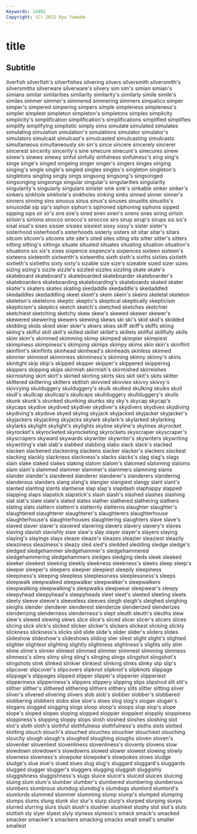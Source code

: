 ```yaml
---
Keywords: 14892
Copyright: (C) 2022 Ryu Yamada
---
```



# title

## Subtitle
ilverfish silverfish's
silverfishes silvering silvers silversmith silversmith's silversmiths silverware silverware's silvery sim
sim's simian simian's simians similar similarities similarity similarity's similarly simile
simile's similes simmer simmer's simmered simmering simmers simpatico simper simper's
simpered simpering simpers simple simpleness simpleness's simpler simplest simpleton simpleton's
simpletons simplex simplicity simplicity's simplification simplification's simplifications simplified simplifies simplify
simplifying simplistic simply sims simulate simulated simulates simulating simulation simulation's
simulations simulator simulator's simulators simulcast simulcast's simulcasted simulcasting simulcasts simultaneous
simultaneously sin sin's since sincere sincerely sincerer sincerest sincerity sincerity's
sine sinecure sinecure's sinecures sinew sinew's sinews sinewy sinful sinfully
sinfulness sinfulness's sing sing's singe singe's singed singeing singer singer's
singers singes singing singing's single single's singled singles singles's singleton
singleton's singletons singling singly sings singsong singsong's singsonged singsonging singsongs
singular singular's singularities singularity singularity's singularly singulars sinister sink sink's
sinkable sinker sinker's sinkers sinkhole sinkhole's sinkholes sinking sinks sinned
sinner sinner's sinners sinning sins sinuous sinus sinus's sinuses sinusitis
sinusitis's sinusoidal sip sip's siphon siphon's siphoned siphoning siphons sipped
sipping sips sir sir's sire sire's sired siren siren's sirens
sires siring sirloin sirloin's sirloins sirocco sirocco's siroccos sirs sirup
sirup's sirups sis sis's sisal sisal's sises sissier sissies sissiest
sissy sissy's sister sister's sisterhood sisterhood's sisterhoods sisterly sisters sit
sitar sitar's sitars sitcom sitcom's sitcoms site site's sited sites
siting sits sitter sitter's sitters sitting sitting's sittings situate situated
situates situating situation situation's situations six six's sixes sixpence sixpence's
sixpences sixteen sixteen's sixteens sixteenth sixteenth's sixteenths sixth sixth's sixths
sixties sixtieth sixtieth's sixtieths sixty sixty's sizable size size's sizeable
sized sizer sizes sizing sizing's sizzle sizzle's sizzled sizzles sizzling
skate skate's skateboard skateboard's skateboarded skateboarder skateboarder's skateboarders skateboarding skateboarding's
skateboards skated skater skater's skaters skates skating skedaddle skedaddle's skedaddled
skedaddles skedaddling skeet skeet's skein skein's skeins skeletal skeleton skeleton's
skeletons skeptic skeptic's skeptical skeptically skepticism skepticism's skeptics sketch sketch's
sketched sketches sketchier sketchiest sketching sketchy skew skew's skewed skewer
skewer's skewered skewering skewers skewing skews ski ski's skid skid's
skidded skidding skids skied skier skier's skiers skies skiff skiff's
skiffs skiing skiing's skilful skill skill's skilled skillet skillet's skillets
skillful skillfully skills skim skim's skimmed skimming skimp skimped skimpier
skimpiest skimpiness skimpiness's skimping skimps skimpy skims skin skin's skinflint
skinflint's skinflints skinhead skinhead's skinheads skinless skinned skinnier skinniest skinniness
skinniness's skinning skinny skinny's skins skintight skip skip's skipped skipper
skipper's skippered skippering skippers skipping skips skirmish skirmish's skirmished skirmishes
skirmishing skirt skirt's skirted skirting skirts skis skit skit's skits
skitter skittered skittering skitters skittish skivvied skivvies skivvy skivvy's skivvying
skulduggery skulduggery's skulk skulked skulking skulks skull skull's skullcap skullcap's
skullcaps skullduggery skullduggery's skulls skunk skunk's skunked skunking skunks sky
sky's skycap skycap's skycaps skydive skydived skydiver skydiver's skydivers skydives
skydiving skydiving's skydove skyed skying skyjack skyjacked skyjacker skyjacker's skyjackers
skyjacking skyjacks skylark skylark's skylarked skylarking skylarks skylight skylight's skylights
skyline skyline's skylines skyrocket skyrocket's skyrocketed skyrocketing skyrockets skyscraper skyscraper's
skyscrapers skyward skywards skywriter skywriter's skywriters skywriting skywriting's slab slab's
slabbed slabbing slabs slack slack's slacked slacken slackened slackening slackens
slacker slacker's slackers slackest slacking slackly slackness slackness's slacks slacks's
slag slag's slags slain slake slaked slakes slaking slalom slalom's
slalomed slaloming slaloms slam slam's slammed slammer slammer's slammers slamming
slams slander slander's slandered slanderer slanderer's slanderers slandering slanderous slanders
slang slang's slangier slangiest slangy slant slant's slanted slanting slants
slantwise slap slap's slapdash slaphappy slapped slapping slaps slapstick slapstick's
slash slash's slashed slashes slashing slat slat's slate slate's slated
slates slather slathered slathering slathers slating slats slattern slattern's slatternly
slatterns slaughter slaughter's slaughtered slaughterer slaughterer's slaughterers slaughterhouse slaughterhouse's slaughterhouses
slaughtering slaughters slave slave's slaved slaver slaver's slavered slavering slavers
slavery slavery's slaves slaving slavish slavishly slaw slaw's slay slayer
slayer's slayers slaying slaying's slayings slays sleaze sleaze's sleazes sleazier
sleaziest sleazily sleaziness sleaziness's sleazy sled sled's sledded sledding sledge
sledge's sledged sledgehammer sledgehammer's sledgehammered sledgehammering sledgehammers sledges sledging sleds
sleek sleeked sleeker sleekest sleeking sleekly sleekness sleekness's sleeks sleep
sleep's sleeper sleeper's sleepers sleepier sleepiest sleepily sleepiness sleepiness's sleeping
sleepless sleeplessness sleeplessness's sleeps sleepwalk sleepwalked sleepwalker sleepwalker's sleepwalkers sleepwalking
sleepwalking's sleepwalks sleepwear sleepwear's sleepy sleepyhead sleepyhead's sleepyheads sleet sleet's
sleeted sleeting sleets sleety sleeve sleeve's sleeveless sleeves sleigh sleigh's
sleighed sleighing sleighs slender slenderer slenderest slenderize slenderized slenderizes slenderizing
slenderness slenderness's slept sleuth sleuth's sleuths slew slew's slewed slewing
slews slice slice's sliced slicer slicer's slicers slices slicing slick
slick's slicked slicker slicker's slickers slickest slicking slickly slickness slickness's
slicks slid slide slide's slider slider's sliders slides slideshow slideshow's
slideshows sliding slier sliest slight slight's slighted slighter slightest slighting
slightly slightness slightness's slights slily slim slime slime's slimier slimiest
slimmed slimmer slimmest slimming slimness slimness's slims slimy sling sling's
slinging slings slingshot slingshot's slingshots slink slinked slinkier slinkiest slinking
slinks slinky slip slip's slipcover slipcover's slipcovers slipknot slipknot's slipknots
slippage slippage's slippages slipped slipper slipper's slipperier slipperiest slipperiness slipperiness's
slippers slippery slipping slips slipshod slit slit's slither slither's slithered
slithering slithers slithery slits slitter slitting sliver sliver's slivered slivering
slivers slob slob's slobber slobber's slobbered slobbering slobbers slobs sloe
sloe's sloes slog slog's slogan slogan's slogans slogged slogging slogs
sloop sloop's sloops slop slop's slope slope's sloped slopes sloping
slopped sloppier sloppiest sloppily sloppiness sloppiness's slopping sloppy slops slosh
sloshed sloshes sloshing slot slot's sloth sloth's slothful slothfulness slothfulness's
sloths slots slotted slotting slouch slouch's slouched slouches slouchier slouchiest
slouching slouchy slough slough's sloughed sloughing sloughs sloven sloven's slovenlier
slovenliest slovenliness slovenliness's slovenly slovens slow slowdown slowdown's slowdowns slowed
slower slowest slowing slowly slowness slowness's slowpoke slowpoke's slowpokes slows
sludge sludge's slue slue's slued slues slug slug's sluggard sluggard's
sluggards slugged slugger slugger's sluggers slugging sluggish sluggishly sluggishness sluggishness's
slugs sluice sluice's sluiced sluices sluicing sluing slum slum's slumber
slumber's slumbered slumbering slumberous slumbers slumbrous slumdog slumdog's slumdogs slumlord
slumlord's slumlords slummed slummer slumming slump slump's slumped slumping slumps
slums slung slunk slur slur's slurp slurp's slurped slurping slurps
slurred slurring slurs slush slush's slushier slushiest slushy slut slut's
sluts sluttish sly slyer slyest slyly slyness slyness's smack smack's
smacked smacker smacker's smackers smacking smacks small small's smaller smallest
